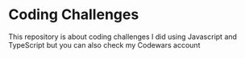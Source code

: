 # Coding Challenges

This repository is about coding challenges I did using Javascript and TypeScript but you can also check my Codewars account
